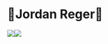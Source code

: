 # :new_moon_with_face:Jordan Reger:new_moon_with_face:
<a href="https://instagram.com/reger.id"><img src="https://img.icons8.com/material-rounded/24/000000/instagram-new.png"/></a><a href="https://discord.com/invite/e9b2Nr9"><img src="https://img.icons8.com/material-rounded/24/000000/discord-logo.png"/></a>
